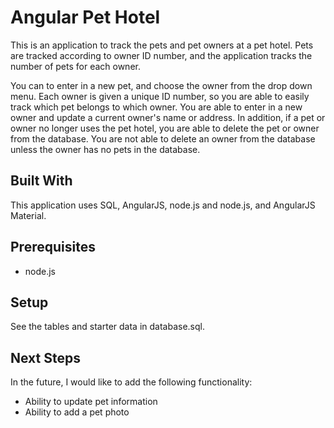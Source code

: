 # Angular Pet Hotel

This is an application to track the pets and pet owners at a pet hotel. Pets are tracked according to owner ID number, and the application tracks the number of pets for each owner.

You can to enter in a new pet, and choose the owner from the drop down menu. Each owner is given a unique ID number, so you are able to easily track which pet belongs to which owner. You are able to enter in a new owner and update a current owner's name or address. In addition, if a pet or owner no longer uses the pet hotel, you are able to delete the pet or owner from the database. You are not able to delete an owner from the database unless the owner has no pets in the database. 

## Built With

This application uses SQL, AngularJS, node.js and node.js, and AngularJS Material.

## Prerequisites
 * node.js

## Setup
See the tables and starter data in database.sql.

## Next Steps
In the future, I would like to add the following functionality:

* Ability to update pet information
* Ability to add a pet photo
